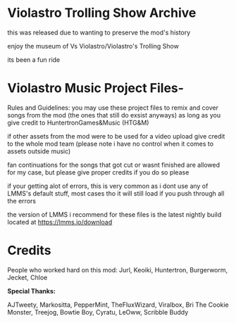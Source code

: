 # Violastro Trolling Show Archive

this was released due to wanting to preserve the mod's history

enjoy the museum of Vs Violastro/Violastro's Trolling Show

its been a fun ride
#
# Violastro Music Project Files-
Rules and Guidelines:
you may use these project files to remix and cover songs from the mod (the ones that still do exsist anyways) as long as you give credit to HuntertronGames&Music (HTG&M)

if other assets from the mod were to be used for a video upload give credit to the whole mod team (please note i have no control when it comes to assets outside music)

fan continuations for the songs that got cut or wasnt finished are allowed for my case, but
please give proper credits if you do so please

if your getting alot of errors, this is very common as i dont use any of LMMS's default stuff, most cases tho it will still load if you push through all the errors

the version of LMMS i recommend for these files is the latest nightly build located at
https://lmms.io/download
# Credits
People who worked hard on this mod:
Jurl, 
Keoiki, 
Huntertron, 
Burgerworm, 
Jecket, 
Chloe



**Special Thanks:**


AJTweety, 
Markositta, 
PepperMint, 
TheFluxWizard, 
Viralbox, 
Bri The Cookie Monster, 
Treejog, 
Bowtie Boy, 
Cyratu, 
LeOww, 
Scribble Buddy
